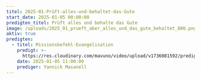 ```yaml
---
titel: 2025-01-Prüft-alles-und-behaltet-das-Gute
start_date: 2025-01-05 00:00:00
predigten_titel: Prüft alles und behalte das Gute
image: /uploads/2025_01_prueft_aber_alles_und_das_gute_behaltet_800.png
aktiv: true
predigten:
  - titel: Missionsbefehl-Evangelisation
    predigt: >-
      https://res.cloudinary.com/mavuno/video/upload/v1736081592/predigten/2025-01/20250105_GoDi_Mavuno_Berlin_Missionsbefehl-Evangelisation.mp3  
    date: 2025-01-05 11:00:00
    prediger: Yannick Masanell
---
```

